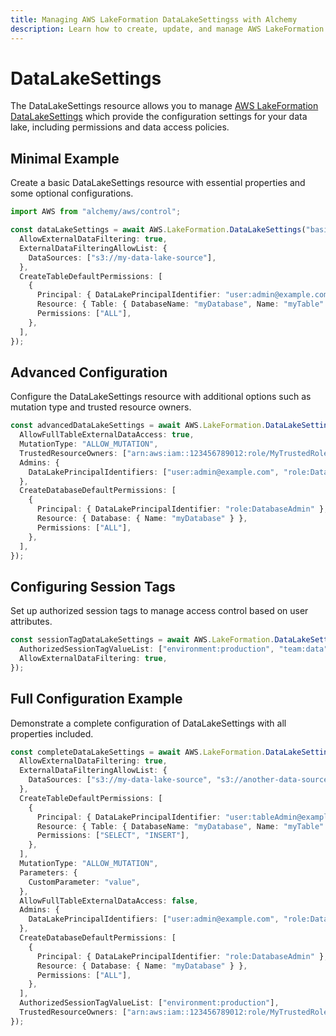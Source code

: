 ```yaml
---
title: Managing AWS LakeFormation DataLakeSettingss with Alchemy
description: Learn how to create, update, and manage AWS LakeFormation DataLakeSettingss using Alchemy Cloud Control.
---
```


# DataLakeSettings

The DataLakeSettings resource allows you to manage [AWS LakeFormation DataLakeSettings](https://docs.aws.amazon.com/lakeformation/latest/userguide/) which provide the configuration settings for your data lake, including permissions and data access policies.

## Minimal Example

Create a basic DataLakeSettings resource with essential properties and some optional configurations.

```ts
import AWS from "alchemy/aws/control";

const dataLakeSettings = await AWS.LakeFormation.DataLakeSettings("basicDataLakeSettings", {
  AllowExternalDataFiltering: true,
  ExternalDataFilteringAllowList: {
    DataSources: ["s3://my-data-lake-source"],
  },
  CreateTableDefaultPermissions: [
    {
      Principal: { DataLakePrincipalIdentifier: "user:admin@example.com" },
      Resource: { Table: { DatabaseName: "myDatabase", Name: "myTable" } },
      Permissions: ["ALL"],
    },
  ],
});
```

## Advanced Configuration

Configure the DataLakeSettings resource with additional options such as mutation type and trusted resource owners.

```ts
const advancedDataLakeSettings = await AWS.LakeFormation.DataLakeSettings("advancedDataLakeSettings", {
  AllowFullTableExternalDataAccess: true,
  MutationType: "ALLOW_MUTATION",
  TrustedResourceOwners: ["arn:aws:iam::123456789012:role/MyTrustedRole"],
  Admins: {
    DataLakePrincipalIdentifiers: ["user:admin@example.com", "role:DataLakeAdmin"],
  },
  CreateDatabaseDefaultPermissions: [
    {
      Principal: { DataLakePrincipalIdentifier: "role:DatabaseAdmin" },
      Resource: { Database: { Name: "myDatabase" } },
      Permissions: ["ALL"],
    },
  ],
});
```

## Configuring Session Tags

Set up authorized session tags to manage access control based on user attributes.

```ts
const sessionTagDataLakeSettings = await AWS.LakeFormation.DataLakeSettings("sessionTagDataLakeSettings", {
  AuthorizedSessionTagValueList: ["environment:production", "team:data"],
  AllowExternalDataFiltering: true,
});
```

## Full Configuration Example

Demonstrate a complete configuration of DataLakeSettings with all properties included.

```ts
const completeDataLakeSettings = await AWS.LakeFormation.DataLakeSettings("completeDataLakeSettings", {
  AllowExternalDataFiltering: true,
  ExternalDataFilteringAllowList: {
    DataSources: ["s3://my-data-lake-source", "s3://another-data-source"],
  },
  CreateTableDefaultPermissions: [
    {
      Principal: { DataLakePrincipalIdentifier: "user:tableAdmin@example.com" },
      Resource: { Table: { DatabaseName: "myDatabase", Name: "myTable" } },
      Permissions: ["SELECT", "INSERT"],
    },
  ],
  MutationType: "ALLOW_MUTATION",
  Parameters: {
    CustomParameter: "value",
  },
  AllowFullTableExternalDataAccess: false,
  Admins: {
    DataLakePrincipalIdentifiers: ["user:admin@example.com", "role:DataLakeAdmin"],
  },
  CreateDatabaseDefaultPermissions: [
    {
      Principal: { DataLakePrincipalIdentifier: "role:DatabaseAdmin" },
      Resource: { Database: { Name: "myDatabase" } },
      Permissions: ["ALL"],
    },
  ],
  AuthorizedSessionTagValueList: ["environment:production"],
  TrustedResourceOwners: ["arn:aws:iam::123456789012:role/MyTrustedRole"],
});
```